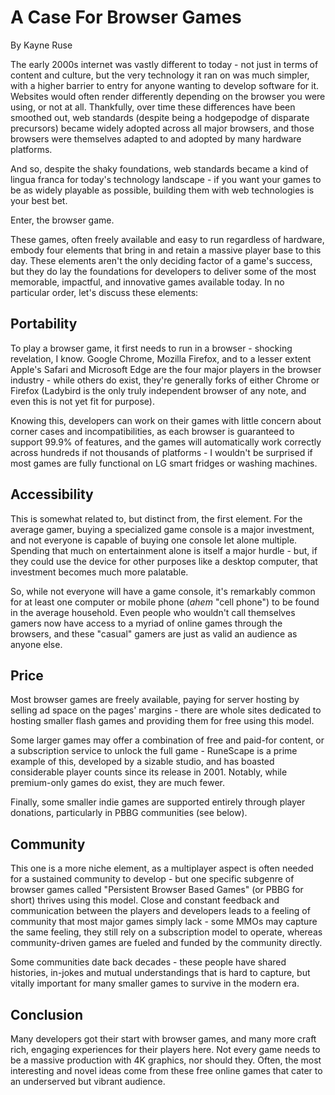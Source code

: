 # A Case For Browser Games

By Kayne Ruse

The early 2000s internet was vastly different to today - not just in terms of content and culture, but the very technology it ran on was much simpler, with a higher barrier to entry for anyone wanting to develop software for it. Websites would often render differently depending on the browser you were using, or not at all. Thankfully, over time these differences have been smoothed out, web standards (despite being a hodgepodge of disparate precursors) became widely adopted across all major browsers, and those browsers were themselves adapted to and adopted by many hardware platforms.

And so, despite the shaky foundations, web standards became a kind of lingua franca for today's technology landscape - if you want your games to be as widely playable as possible, building them with web technologies is your best bet.

Enter, the browser game.

These games, often freely available and easy to run regardless of hardware, embody four elements that bring in and retain a massive player base to this day. These elements aren't the only deciding factor of a game's success, but they do lay the foundations for developers to deliver some of the most memorable, impactful, and innovative games available today. In no particular order, let's discuss these elements:

## Portability

To play a browser game, it first needs to run in a browser - shocking revelation, I know. Google Chrome, Mozilla Firefox, and to a lesser extent Apple's Safari and Microsoft Edge are the four major players in the browser industry - while others do exist, they're generally forks of either Chrome or Firefox (Ladybird is the only truly independent browser of any note, and even this is not yet fit for purpose).

Knowing this, developers can work on their games with little concern about corner cases and incompatibilities, as each browser is guaranteed to support 99.9% of features, and the games will automatically work correctly across hundreds if not thousands of platforms - I wouldn't be surprised if most games are fully functional on LG smart fridges or washing machines.

## Accessibility

This is somewhat related to, but distinct from, the first element. For the average gamer, buying a specialized game console is a major investment, and not everyone is capable of buying one console let alone multiple. Spending that much on entertainment alone is itself a major hurdle - but, if they could use the device for other purposes like a desktop computer, that investment becomes much more palatable.

So, while not everyone will have a game console, it's remarkably common for at least one computer or mobile phone (*ahem* "cell phone") to be found in the average household. Even people who wouldn't call themselves gamers now have access to a myriad of online games through the browsers, and these "casual" gamers are just as valid an audience as anyone else.

## Price

Most browser games are freely available, paying for server hosting by selling ad space on the pages' margins - there are whole sites dedicated to hosting smaller flash games and providing them for free using this model.

Some larger games may offer a combination of free and paid-for content, or a subscription service to unlock the full game - RuneScape is a prime example of this, developed by a sizable studio, and has boasted considerable player counts since its release in 2001. Notably, while premium-only games do exist, they are much fewer.

Finally, some smaller indie games are supported entirely through player donations, particularly in PBBG communities (see below).

## Community

This one is a more niche element, as a multiplayer aspect is often needed for a sustained community to develop - but one specific subgenre of browser games called "Persistent Browser Based Games" (or PBBG for short) thrives using this model. Close and constant feedback and communication between the players and developers leads to a feeling of community that most major games simply lack - some MMOs may capture the same feeling, they still rely on a subscription model to operate, whereas community-driven games are fueled and funded by the community directly.

Some communities date back decades - these people have shared histories, in-jokes and mutual understandings that is hard to capture, but vitally important for many smaller games to survive in the modern era.

## Conclusion

Many developers got their start with browser games, and many more craft rich, engaging experiences for their players here. Not every game needs to be a massive production with 4K graphics, nor should they. Often, the most interesting and novel ideas come from these free online games that cater to an underserved but vibrant audience.